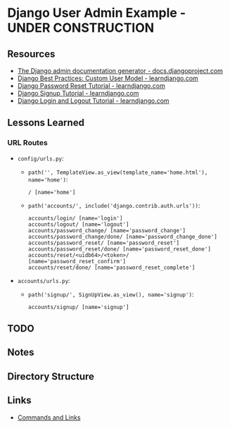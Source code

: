 # Django User Admin Example - **UNDER CONSTRUCTION**

## Resources

* [The Django admin documentation generator - docs.djangoproject.com](https://docs.djangoproject.com/en/4.1/ref/contrib/admin/admindocs/)
* [Django Best Practices: Custom User Model - learndjango.com](https://learndjango.com/tutorials/django-custom-user-model)
* [Django Password Reset Tutorial - learndjango.com](https://learndjango.com/tutorials/django-password-reset-tutorial)
* [Django Signup Tutorial - learndjango.com](https://learndjango.com/tutorials/django-signup-tutorial)
* [Django Login and Logout Tutorial - learndjango.com](https://learndjango.com/tutorials/django-login-and-logout-tutorial)

## Lessons Learned

### URL Routes

* `config/urls.py`:
  * `path('', TemplateView.as_view(template_name='home.html'), name='home')`:

    ```console
    / [name='home']
    ```

  * `path('accounts/', include('django.contrib.auth.urls'))`:

    ```console
    accounts/login/ [name='login']
    accounts/logout/ [name='logout']
    accounts/password_change/ [name='password_change']
    accounts/password_change/done/ [name='password_change_done']
    accounts/password_reset/ [name='password_reset']
    accounts/password_reset/done/ [name='password_reset_done']
    accounts/reset/<uidb64>/<token>/ [name='password_reset_confirm']
    accounts/reset/done/ [name='password_reset_complete']
    ```

* `accounts/urls.py`:
  * `path('signup/', SignUpView.as_view(), name='signup')`:

    ```console
    accounts/signup/ [name='signup']
    ```

## TODO

## Notes

## Directory Structure

## Links

* [Commands and Links](./notes/00_commands_and_links.md)
